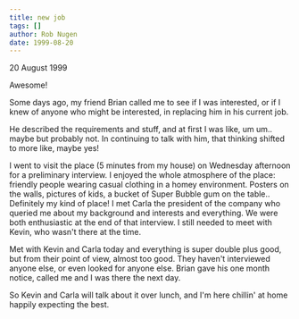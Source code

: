 ```yaml
---
title: new job
tags: []
author: Rob Nugen
date: 1999-08-20
---
```


<p class=date>20 August 1999</p>

<p>Awesome!

<p>Some days ago, my friend Brian called me to see if I was interested, or if I knew of anyone who might be interested, in replacing him in his current job.

<p>He described the requirements and stuff, and at first I was like, um um..  maybe but probably not.  In continuing to talk with him, that thinking shifted to more like, maybe yes!

<p>I went to visit the place (5 minutes from my house) on Wednesday afternoon for a preliminary interview. I enjoyed the whole atmosphere of the place: friendly people wearing casual clothing in a homey environment.  Posters on the walls, pictures of kids, a bucket of Super Bubble gum on the table..  Definitely my kind of place!  I met Carla the president of the company who queried me about my background and interests and everything.  We were both enthusiastic at the end of that interview.  I still needed to meet with Kevin, who wasn't there at the time.

<p>Met with Kevin and Carla today and everything is super double plus good, but from their point of view, almost too good. They haven't interviewed anyone else, or even looked for anyone else.  Brian gave his one month notice, called me and I was there the next day.

<p>So Kevin and Carla will talk about it over lunch, and I'm here chillin' at home happily expecting the best.
